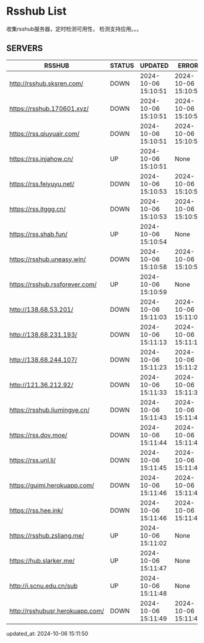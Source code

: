 # Rsshub List

收集rsshub服务器，定时检测可用性， 检测支持应用。。。


## SERVERS

|  RSSHUB   | STATUS  | UPDATED  | ERROR  | TWITTER |  
|  ----  | ----  | ----  | ----  | ---- |  
| http://rsshub.sksren.com/ | DOWN | 2024-10-06 15:10:51 | 2024-10-06 15:10:51 |  
| https://rsshub.170601.xyz/ | DOWN | 2024-10-06 15:10:51 | 2024-10-06 15:10:51 |  
| https://rss.qiuyuair.com/ | DOWN | 2024-10-06 15:10:51 | 2024-10-06 15:10:51 |  
| https://rss.injahow.cn/ | UP | 2024-10-06 15:10:51 | None ||  
| https://rss.feiyuyu.net/ | DOWN | 2024-10-06 15:10:53 | 2024-10-06 15:10:53 |  
| https://rss.itggg.cn/ | DOWN | 2024-10-06 15:10:53 | 2024-10-06 15:10:53 |  
| https://rss.shab.fun/ | UP | 2024-10-06 15:10:54 | None ||  
| https://rsshub.uneasy.win/ | DOWN | 2024-10-06 15:10:58 | 2024-10-06 15:10:58 |  
| https://rsshub.rssforever.com/ | UP | 2024-10-06 15:10:59 | None ||  
| http://138.68.53.201/ | DOWN | 2024-10-06 15:11:03 | 2024-10-06 15:11:03 |  
| http://138.68.231.193/ | DOWN | 2024-10-06 15:11:13 | 2024-10-06 15:11:13 |  
| http://138.68.244.107/ | DOWN | 2024-10-06 15:11:23 | 2024-10-06 15:11:23 |  
| http://121.36.212.92/ | DOWN | 2024-10-06 15:11:33 | 2024-10-06 15:11:33 |  
| https://rsshub.liumingye.cn/ | DOWN | 2024-10-06 15:11:43 | 2024-10-06 15:11:43 |  
| https://rss.dov.moe/ | DOWN | 2024-10-06 15:11:44 | 2024-10-06 15:11:44 |  
| https://rss.unl.li/ | DOWN | 2024-10-06 15:11:45 | 2024-10-06 15:11:45 |  
| https://guimi.herokuapp.com/ | DOWN | 2024-10-06 15:11:46 | 2024-10-06 15:11:46 |  
| https://rss.hee.ink/ | DOWN | 2024-10-06 15:11:46 | 2024-10-06 15:11:46 |  
| https://rsshub.zsliang.me/ | UP | 2024-10-06 15:11:02 | None |OK|  
| https://hub.slarker.me/ | UP | 2024-10-06 15:11:47 | None ||  
| http://i.scnu.edu.cn/sub | UP | 2024-10-06 15:11:48 | None ||  
| http://rsshubusr.herokuapp.com/ | DOWN | 2024-10-06 15:11:49 | 2024-10-06 15:11:49 |  
  

updated_at: 2024-10-06 15:11:50  
